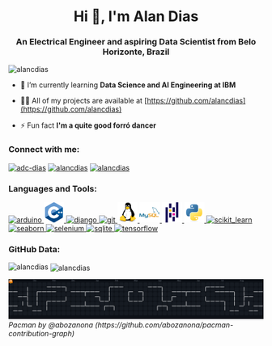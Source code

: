 <h1 align="center">Hi 👋, I'm Alan Dias</h1>
<h3 align="center">An Electrical Engineer and aspiring Data Scientist from Belo Horizonte, Brazil</h3>

<p align="left"> <img src="https://komarev.com/ghpvc/?username=alancdias&label=Profile%20views&color=0e75b6&style=flat" alt="alancdias" /> </p>

- 🌱 I’m currently learning **Data Science and AI Engineering at IBM**

- 👨‍💻 All of my projects are available at [https://github.com/alancdias](https://github.com/alancdias)

- ⚡ Fun fact **I'm a quite good forró dancer**

<h3 align="left">Connect with me:</h3>
<p align="left">
<a href="https://linkedin.com/in/adc-dias" target="blank"><img align="center" src="https://raw.githubusercontent.com/rahuldkjain/github-profile-readme-generator/master/src/images/icons/Social/linked-in-alt.svg" alt="adc-dias" height="30" width="40" /></a>
<a href="https://kaggle.com/alancdias" target="blank"><img align="center" src="https://raw.githubusercontent.com/rahuldkjain/github-profile-readme-generator/master/src/images/icons/Social/kaggle.svg" alt="alancdias" height="30" width="40" /></a>
<a href="https://www.hackerrank.com/alancdias" target="blank"><img align="center" src="https://raw.githubusercontent.com/rahuldkjain/github-profile-readme-generator/master/src/images/icons/Social/hackerrank.svg" alt="alancdias" height="30" width="40" /></a>
</p>

<h3 align="left">Languages and Tools:</h3>
<p align="left"> <a href="https://www.arduino.cc/" target="_blank" rel="noreferrer"> <img src="https://cdn.worldvectorlogo.com/logos/arduino-1.svg" alt="arduino" width="40" height="40"/> </a> <a href="https://www.w3schools.com/cpp/" target="_blank" rel="noreferrer"> <img src="https://raw.githubusercontent.com/devicons/devicon/master/icons/cplusplus/cplusplus-original.svg" alt="cplusplus" width="40" height="40"/> </a> <a href="https://www.djangoproject.com/" target="_blank" rel="noreferrer"> <img src="https://cdn.worldvectorlogo.com/logos/django.svg" alt="django" width="40" height="40"/> </a> <a href="https://git-scm.com/" target="_blank" rel="noreferrer"> <img src="https://www.vectorlogo.zone/logos/git-scm/git-scm-icon.svg" alt="git" width="40" height="40"/> </a> <a href="https://www.linux.org/" target="_blank" rel="noreferrer"> <img src="https://raw.githubusercontent.com/devicons/devicon/master/icons/linux/linux-original.svg" alt="linux" width="40" height="40"/> </a> <a href="https://www.mysql.com/" target="_blank" rel="noreferrer"> <img src="https://raw.githubusercontent.com/devicons/devicon/master/icons/mysql/mysql-original-wordmark.svg" alt="mysql" width="40" height="40"/> </a> <a href="https://pandas.pydata.org/" target="_blank" rel="noreferrer"> <img src="https://raw.githubusercontent.com/devicons/devicon/2ae2a900d2f041da66e950e4d48052658d850630/icons/pandas/pandas-original.svg" alt="pandas" width="40" height="40"/> </a> <a href="https://www.python.org" target="_blank" rel="noreferrer"> <img src="https://raw.githubusercontent.com/devicons/devicon/master/icons/python/python-original.svg" alt="python" width="40" height="40"/> </a> <a href="https://scikit-learn.org/" target="_blank" rel="noreferrer"> <img src="https://upload.wikimedia.org/wikipedia/commons/0/05/Scikit_learn_logo_small.svg" alt="scikit_learn" width="40" height="40"/> </a> <a href="https://seaborn.pydata.org/" target="_blank" rel="noreferrer"> <img src="https://seaborn.pydata.org/_images/logo-mark-lightbg.svg" alt="seaborn" width="40" height="40"/> </a> <a href="https://www.selenium.dev" target="_blank" rel="noreferrer"> <img src="https://raw.githubusercontent.com/detain/svg-logos/780f25886640cef088af994181646db2f6b1a3f8/svg/selenium-logo.svg" alt="selenium" width="40" height="40"/> </a> <a href="https://www.sqlite.org/" target="_blank" rel="noreferrer"> <img src="https://www.vectorlogo.zone/logos/sqlite/sqlite-icon.svg" alt="sqlite" width="40" height="40"/> </a> <a href="https://www.tensorflow.org" target="_blank" rel="noreferrer"> <img src="https://www.vectorlogo.zone/logos/tensorflow/tensorflow-icon.svg" alt="tensorflow" width="40" height="40"/> </a> </p>

<h3 align="left">GitHub Data:</h3>

<p><img align="left" src="https://github-readme-stats.vercel.app/api/top-langs?username=alancdias&show_icons=true&theme=dark&title_color=3f7fff&text_color=3f7fff&bg_color=0d1117&hide_border=true&locale=en" alt="alancdias" /></p>

<p>&nbsp;<img align="center" src="https://github-readme-stats.vercel.app/api?username=alancdias&show_icons=true&theme=dark&title_color=3f7fff&text_color=3f7fff&bg_color=0d1117&hide_border=true&locale=en" alt="alancdias" /></p>

<picture>
  <source media="(prefers-color-scheme: dark)" srcset="https://github.com/alancdias/alancdias/blob/output/pacman-contribution-graph-dark.svg">
  <source media="(prefers-color-scheme: light)" srcset="https://github.com/alancdias/alancdias/blob/output/pacman-contribution-graph.svg">
  <img alt=" " src="https://github.com/alancdias/alancdias/blob/output/pacman-contribution-graph-dark.svg">
</picture>
<br>
<i>Pacman by @abozanona (https://github.com/abozanona/pacman-contribution-graph)</i>
